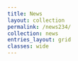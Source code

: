 ```yaml
---
title: News
layout: collection
permalink: /news234/
collection: news
entries_layout: grid
classes: wide
---
```

